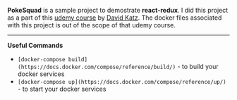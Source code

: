 **PokeSquad** is a sample project to demostrate **react-redux**. I did this project as a part of this [udemy course](https://www.udemy.com/react-js-mastering-redux/) by [David Katz](https://github.com/15Dkatz). The docker files associated with this project is out of the scope of that udemy course.

---
**Useful Commands**
 - `[docker-compose build](https://docs.docker.com/compose/reference/build/)`  - to build your docker services
 - `[docker-compose up](https://docs.docker.com/compose/reference/up/)`  - to start your docker services
